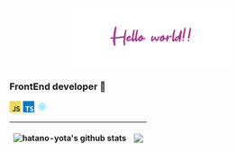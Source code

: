 <p align="center"><img width="55%" alt="Hello, I'm Hatano" src="./assets/readme-header.png" /></p>

### FrontEnd developer 👋

<code><img height="20" alt="javascript" src="https://raw.githubusercontent.com/github/explore/80688e429a7d4ef2fca1e82350fe8e3517d3494d/topics/javascript/javascript.png"></code>
<code><img height="20" alt="typescript" src="https://raw.githubusercontent.com/github/explore/80688e429a7d4ef2fca1e82350fe8e3517d3494d/topics/typescript/typescript.png"></code>
<code><img height="20" alt="react" src="https://raw.githubusercontent.com/github/explore/80688e429a7d4ef2fca1e82350fe8e3517d3494d/topics/react/react.png"></code>   

| <p><img align="center" src="https://github-readme-stats.vercel.app/api?username=hatano-yota&show_icons=true&theme=buefy&bg_color=00000000&hide_border=true" alt="hatano-yota's github stats" /></p> | <p><img align="center" src="https://github-readme-stats.vercel.app/api/top-langs/?username=hatano-yota&layout=compact&theme=buefy&bg_color=00000000&hide_border=true" /></p>|
| ------------- | ------------- |
